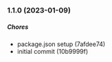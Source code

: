 ### 1.1.0 (2023-01-09)

##### Chores

*  package.json setup (7afdee74)
*  initial commit (10b9999f)

